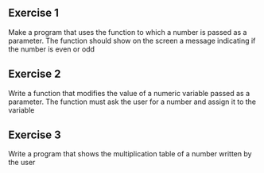 ## Exercise 1

Make a program that uses the function to which a number is passed as a parameter. The function should show on the screen a message indicating if the number is even or odd

## Exercise 2

Write a function that modifies the value of a numeric variable passed as a parameter. The function must ask the user for a number and assign it to the variable

## Exercise 3

Write a program that shows the multiplication table of a number written by the user